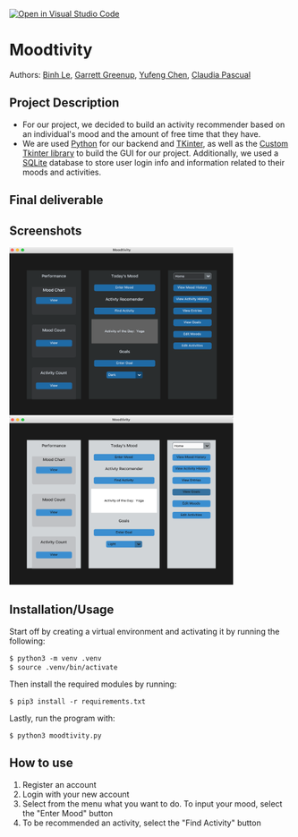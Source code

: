 [![Open in Visual Studio Code](https://classroom.github.com/assets/open-in-vscode-c66648af7eb3fe8bc4f294546bfd86ef473780cde1dea487d3c4ff354943c9ae.svg)](https://classroom.github.com/online_ide?assignment_repo_id=8066026&assignment_repo_type=AssignmentRepo)
# Moodtivity
 
Authors: [Binh Le](https://github.com/thabinhl21), [Garrett Greenup](https://github.com/garrettgreenup), [Yufeng Chen](https://github.com/Ychen1041), [Claudia Pascual](https://github.com/cpascx)
 

## Project Description
 * For our project, we decided to build an activity recommender based on an individual's mood and the amount of free time that they have. 
 * We are used [Python](https://www.python.org/) for our backend and [TKinter](https://docs.python.org/3/library/tkinter.html), as well as the [Custom Tkinter library](https://github.com/TomSchimansky/CustomTkinter) to build the GUI for our project. Additionally, we used a [SQLite](https://www.sqlite.org/index.html) database to store user login info and information related to their moods and activities.

 ## Final deliverable
 
 ## Screenshots
 <img src="assets/menu_dark.png" alt="Dark Menu" height="300" width="400"/>
 <img src="assets/menu_light.png" alt="Light Menu" height="300" width="400"/>
 
## Installation/Usage 
 Start off by creating a virtual environment and activating it by running the following:
 ```
 $ python3 -m venv .venv
 $ source .venv/bin/activate
 ```
 Then install the required modules by running:
 ```
 $ pip3 install -r requirements.txt
 ```
 Lastly, run the program with:
 ```
 $ python3 moodtivity.py
 ```
## How to use
 1. Register an account
 2. Login with your new account
 3. Select from the menu what you want to do. To input your mood, select the "Enter Mood" button
 4. To be recommended an activity, select the "Find Activity" button
 
